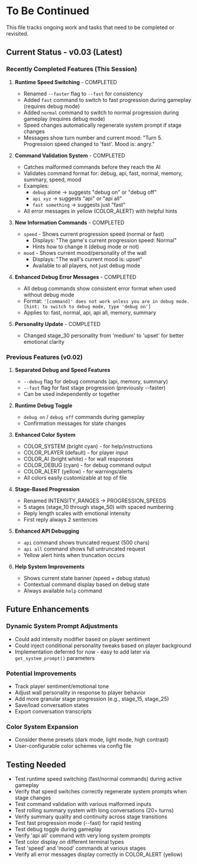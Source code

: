 # To Be Continued

This file tracks ongoing work and tasks that need to be completed or revisited.

## Current Status - v0.03 (Latest)

### Recently Completed Features (This Session)

1. **Runtime Speed Switching** - COMPLETED
   - Renamed `--faster` flag to `--fast` for consistency
   - Added `fast` command to switch to fast progression during gameplay (requires debug mode)
   - Added `normal` command to switch to normal progression during gameplay (requires debug mode)
   - Speed changes automatically regenerate system prompt if stage changes
   - Messages show turn number and current mood: "Turn 5. Progression speed changed to 'fast'. Mood is: angry."

2. **Command Validation System** - COMPLETED
   - Catches malformed commands before they reach the AI
   - Validates command format for: debug, api, fast, normal, memory, summary, speed, mood
   - Examples:
     - `debug` alone → suggests "debug on" or "debug off"
     - `api xyz` → suggests "api" or "api all"
     - `fast something` → suggests just "fast"
   - All error messages in yellow (COLOR_ALERT) with helpful hints

3. **New Information Commands** - COMPLETED
   - `speed` - Shows current progression speed (normal or fast)
     - Displays: "The game's current progression speed: Normal"
     - Hints how to change it (debug mode or not)
   - `mood` - Shows current mood/personality of the wall
     - Displays: "The wall's current mood is: upset"
     - Available to all players, not just debug mode

4. **Enhanced Debug Error Messages** - COMPLETED
   - All debug commands show consistent error format when used without debug mode
   - Format: `'[command]' does not work unless you are in debug mode. [hint: to switch to debug mode, type 'debug on']`
   - Applies to: fast, normal, api, api all, memory, summary

5. **Personality Update** - COMPLETED
   - Changed stage_30 personality from 'medium' to 'upset' for better emotional clarity

### Previous Features (v0.02)

1. **Separated Debug and Speed Features**
   - `--debug` flag for debug commands (api, memory, summary)
   - `--fast` flag for fast stage progression (previously --faster)
   - Can be used independently or together

2. **Runtime Debug Toggle**
   - `debug on` / `debug off` commands during gameplay
   - Confirmation messages for state changes

3. **Enhanced Color System**
   - COLOR_SYSTEM (bright cyan) - for help/instructions
   - COLOR_PLAYER (default) - for player input
   - COLOR_AI (bright white) - for wall responses
   - COLOR_DEBUG (cyan) - for debug command output
   - COLOR_ALERT (yellow) - for warnings/alerts
   - All colors easily customizable at top of file

4. **Stage-Based Progression**
   - Renamed INTENSITY_RANGES → PROGRESSION_SPEEDS
   - 5 stages (stage_10 through stage_50) with spaced numbering
   - Reply length scales with emotional intensity
   - First reply always 2 sentences

5. **Enhanced API Debugging**
   - `api` command shows truncated request (500 chars)
   - `api all` command shows full untruncated request
   - Yellow alert hints when truncation occurs

6. **Help System Improvements**
   - Shows current state banner (speed + debug status)
   - Contextual command display based on debug state
   - Always available `help` command

## Future Enhancements

### Dynamic System Prompt Adjustments
- Could add intensity modifier based on player sentiment
- Could inject conditional personality tweaks based on player background
- Implementation deferred for now - easy to add later via `get_system_prompt()` parameters

### Potential Improvements
- Track player sentiment/emotional tone
- Adjust wall personality in response to player behavior
- Add more granular stage progression (e.g., stage_15, stage_25)
- Save/load conversation states
- Export conversation transcripts

### Color System Expansion
- Consider theme presets (dark mode, light mode, high contrast)
- User-configurable color schemes via config file

## Testing Needed

- Test runtime speed switching (fast/normal commands) during active gameplay
- Verify that speed switches correctly regenerate system prompts when stage changes
- Test command validation with various malformed inputs
- Test rolling summary system with long conversations (20+ turns)
- Verify summary quality and continuity across stage transitions
- Test fast progression mode (--fast) for rapid testing
- Test debug toggle during gameplay
- Verify 'api all' command with very long system prompts
- Test color display on different terminal types
- Test 'speed' and 'mood' commands at various stages
- Verify all error messages display correctly in COLOR_ALERT (yellow)
